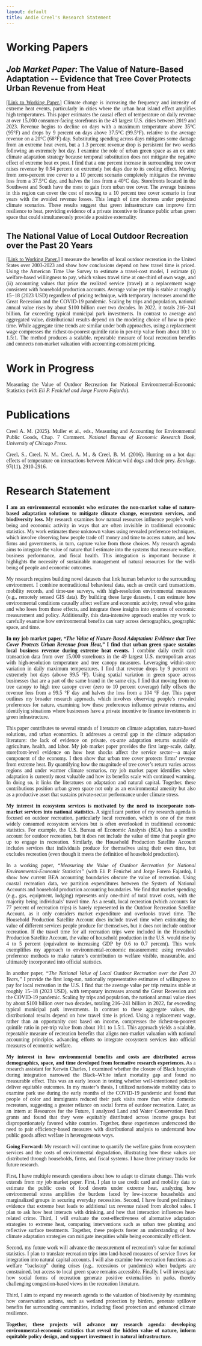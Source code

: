 ```yaml
---
layout: default
title: Andie Creel's Research Statement
---
```

<style>
  p { 
    font-family: Georgia, serif; 
    text-align: justify; /* Ensures text is flush on both left and right sides */
  }
</style>

# Working Papers

## *Job Market Paper*: The Value of Nature-Based Adaptation -- Evidence that Tree Cover Protects Urban Revenue from Heat

\[[Link to Working Paper.](working_papers/creel_jmp.pdf)\] Climate change is increasing the frequency and intensity of extreme heat events, particularly in cities where the urban heat island effect amplifies high temperatures. This paper estimates the causal effect of temperature on daily revenue at over 15,000 consumer-facing storefronts in the 49 largest U.S. cities between 2019 and 2023. Revenue begins to decline on days with a maximum temperature above 35°C (95°F) and drops by 9 percent on days above 37.5°C (99.5°F), relative to the average revenue on a 20°C (68°F) day. Substituting spending across days mitigates some damage from an extreme heat event, but a 1.3 percent revenue drop is persistent for two weeks following an extremely hot day. I examine the role of urban green space as an ex ante climate adaptation strategy because temporal substitution does not mitigate the negative effect of extreme heat ex post. I find that a one percent increase in surrounding tree cover raises revenue by 0.94 percent on extremely hot days due to its cooling effect. Moving from zero-percent tree cover to a 10 percent scenario completely mitigates the revenue loss from a 37.5°C day, and halves the loss from a 40°C day. Storefronts located in the Southwest and South have the most to gain from urban tree cover. The average business in this region can cover the cost of moving to a 10 percent tree cover scenario in four years with the avoided revenue losses. This length of time shortens under projected climate scenarios. These results suggest that green infrastructure can improve firm resilience to heat, providing evidence of a private incentive to finance public urban green space that could simultaneously provide a positive externality.

## The National Value of Local Outdoor Recreation over the Past 20 Years

\[[Link to Working Paper.](working_papers/creel_local_recreation.pdf)\] I measure the benefits of local outdoor recreation in the United States over 2003-2023 and show how conclusions depend on how travel time is priced. Using the American Time Use Survey to estimate a travel-cost model, I estimate (i) welfare-based willingness to pay, which values travel time at one-third of own wage, and (ii) accounting values that price the realized service (travel) at a replacement wage consistent with household production accounts. Average value per trip is stable at roughly $15-$18 (2023 USD) regardless of pricing technique, with temporary increases around the Great Recession and the COVID-19 pandemic. Scaling by trips and population, national annual value rises by about $100 billion over two decades. In 2022, it totals $216-$241 billion, far exceeding typical municipal park investments. In contrast to average and aggregated value, distributional results depend on the modeling choice of how to price time. While aggregate time trends are similar under both approaches, using a replacement wage compresses the richest-to-poorest quintile ratio in per-trip value from about 10:1 to 1.5:1. The method produces a scalable, repeatable measure of local recreation benefits and connects non-market valuation with accounting-consistent pricing. 

# Work in Progress 
Measuring the Value of Outdoor Recreation for National Environmental-Economic Statistics (*with Eli P. Fenichel and Jorge Forero Fajardo*).


# Publications 
Creel A. M. (2025). Muller et al., eds., Measuring and Accounting for Environmental Public Goods, Chap. 7 Comment. *National Bureau of Economic Research Book, University of Chicago Press.*

Creel, S., Creel, N. M., Creel, A. M., & Creel, B. M. (2016). Hunting on a hot day: effects of temperature on interactions between African wild dogs and their prey. *Ecology*, 97(11), 2910-2916.

# Research Statement

**I am an environmental economist who estimates the non-market value of nature-based adaptation solutions to mitigate climate change, ecosystem services, and biodiversity loss.**  My research examines how natural resources influence people’s well-being and economic activity in ways that are often invisible in traditional economic statistics. My work estimates these unknown values using revealed preference techniques, which involve observing how people trade off money and time to access nature, and how firms and governments, in turn, capture value from those choices. My research agenda aims to integrate the value of nature that I estimate into the systems that measure welfare, business performance, and fiscal health. This integration is important because it highlights the necessity of sustainable management of natural resources for the well-being of people and economic outcomes.

My research requires building novel datasets that link human behavior to the surrounding environment. I combine nontraditional behavioral data, such as credit card transactions, mobility records, and time-use surveys, with high-resolution environmental measures (e.g., remotely sensed GIS data). By building these large datasets, I can estimate how environmental conditions causally affect welfare and economic activity, reveal who gains and who loses from those effects, and integrate those insights into systems of economic measurement and policy. Additionally, this data-intensive approach enables my work to carefully examine how environmental benefits can vary across demographics, geographic space, and time.

**In my job market paper, *“The Value of Nature-Based Adaptation: Evidence that Tree Cover Protects Urban Revenue from Heat,”* I find that urban green space sustains local business revenue during extreme heat events.** I combine daily credit card transaction data from over 15,000 storefronts in the 49 largest U.S. metropolitan areas with high-resolution temperature and tree canopy measures. Leveraging within-store variation in daily maximum temperatures, I find that revenue drops by 9 percent on extremely hot days (above 99.5 °F). Using spatial variation in green space across businesses that are a part of the same brand in the same city, I find that moving from no tree canopy to high tree canopy cover (zero to 10 percent coverage) fully offsets the revenue loss from a 99.5 °F day and halves the loss from a 104 °F day. This paper outlines my broader research approach, which involves observing people’s revealed preferences for nature, examining how these preferences influence private returns, and identifying situations where businesses have a private incentive to finance investments in green infrastructure.

This paper contributes to several strands of literature on climate adaptation, nature-based solutions, and urban economics. It addresses a central gap in the climate adaptation literature: the lack of evidence on private, ex-ante adaptation returns outside of agriculture, health, and labor. My job market paper provides the first large-scale, daily, storefront-level evidence on how heat shocks affect the service sector—a major component of the economy.  I then show that urban tree cover protects firms’ revenue from extreme heat. By quantifying how the magnitude of tree cover’s return varies across regions and under warmer climate scenarios, my job market paper identifies where adaptation is currently most valuable and how its benefits scale with continued warming. In doing so, it links the literatures on adaptation and natural capital. Together, these contributions position urban green space not only as an environmental amenity but also as a productive asset that sustains private-sector performance under climate stress.

**My interest in ecosystem services is motivated by the need to incorporate non-market services into national statistics.** A significant portion of my research agenda is focused on outdoor recreation, particularly local recreation, which is one of the most widely consumed ecosystem services but is often overlooked in traditional economic statistics. For example, the U.S. Bureau of Economic Analysis (BEA) has a satellite account for outdoor recreation, but it does not include the value of time that people give up to engage in recreation. Similarly, the Household Production Satellite Account includes services that individuals produce for themselves using their own time, but excludes recreation (even though it meets the definition of household production).

In a working paper, *“Measuring the Value of Outdoor Recreation for National Environmental-Economic Statistics”* (with Eli P. Fenichel and Jorge Forero Fajardo), I show how current BEA accounting boundaries obscure the value of recreation. Using coastal recreation data, we partition expenditures between the System of National Accounts and household production accounting boundaries. We find that market spending (e.g., gas, equipment, lodging) represents only one-third of total travel costs, with the majority being individuals’ travel time. As a result, local recreation (which accounts for 77 percent of recreation trips) is barely represented in the Outdoor Recreation Satellite Account, as it only considers market expenditure and overlooks travel time. The Household Production Satellite Account does include travel time when estimating the value of different services people produce for themselves, but it does not include outdoor recreation. If the travel time for all recreation trips were included in the Household Production Satellite Account, the value of household production in the U.S. would rise by 4 to 5 percent (equivalent to increasing GDP by 0.6 to 0.7 percent). This work exemplifies my approach to environmental-economic measurement: using revealed-preference methods to make nature’s contribution to welfare visible, measurable, and ultimately incorporated into official statistics.

In another paper, *“The National Value of Local Outdoor Recreation over the Past 20 Years,”* I provide the first long-run, nationally representative estimates of willingness to pay for local recreation in the U.S. I find that the average value per trip remains stable at roughly $15–$18 (2023 USD), with temporary increases around the Great Recession and the COVID-19 pandemic. Scaling by trips and population, the national annual value rises by about $100 billion over two decades, totaling $216–$241 billion in 2022, far exceeding typical municipal park investments. In contrast to these aggregate values, the distributional results depend on how travel time is priced. Using a replacement wage, rather than an opportunity cost based on income, compresses the richest-to-poorest quintile ratio in per-trip value from about 10:1 to 1.5:1. This approach yields a scalable, repeatable measure of recreation benefits that aligns non-market valuation with national accounting principles, advancing efforts to integrate ecosystem services into official measures of economic welfare.

**My interest in how environmental benefits and costs are distributed across demographics, space, and time developed from formative research experiences.** As a research assistant for Kerwin Charles, I examined whether the closure of Black hospitals during integration narrowed the Black–White infant mortality gap and found no measurable effect. This was an early lesson in testing whether well-intentioned policies deliver equitable outcomes. In my master’s thesis, I utilized nationwide mobility data to examine park use during the early months of the COVID-19 pandemic and found that people of color and immigrants reduced their park visits more than white domestic recreators, suggesting a greater reliance on social forms of outdoor recreation. Later, as an intern at Resources for the Future, I analyzed Land and Water Conservation Fund grants and found that they were equitably distributed across income groups but disproportionately favored white counties. Together, these experiences underscored the need to pair efficiency-based measures with distributional analysis to understand how public goods affect welfare in heterogeneous ways.

**Going Forward:** My research will continue to quantify the welfare gains from ecosystem services and the costs of environmental degradation, illustrating how these values are distributed through households, firms, and fiscal systems. I have three primary tracks for future research. 

First, I have multiple research questions about how to adapt to climate change. This work extends from my job market paper. First, I plan to use credit card and mobility data to estimate the public costs of food deserts under extreme heat, analyzing how environmental stress amplifies the burdens faced by low-income households and marginalized groups in securing everyday necessities. Second, I have found preliminary evidence that extreme heat leads to additional tax revenue raised from alcohol sales. I plan to ask how heat interacts with drinking, and how that interaction influences heat-related crime. Third, I will evaluate the cost-effectiveness of alternative adaptation strategies to extreme heat, comparing interventions such as urban tree planting and reflective surface treatments. Together, these projects foster an understanding of how climate adaptation strategies can mitigate inequities while being economically efficient.

Second, my future work will advance the measurement of recreation’s value for national statistics. I plan to translate recreation trips into land-based measures of service flows for integration into natural capital accounts. I will also examine how recreation functions as a welfare “backstop” during crises (e.g., recessions or pandemics) when budgets are constrained, but access to local green space remains accessible. Finally, I will investigate how social forms of recreation generate positive externalities in parks, thereby challenging congestion-based views in the recreation literature.

Third, I aim to expand my research agenda to the valuation of biodiversity by examining how conservation actions, such as wetland protection by birders, generate spillover benefits for surrounding communities, including flood protection and enhanced climate resilience.

**Together, these projects will advance my research agenda: developing environmental-economic statistics that reveal the hidden value of nature, inform equitable policy design, and support investment in natural infrastructure.**






